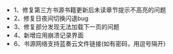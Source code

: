 * 1、修复第三方书源书籍更新后未读章节提示不高亮的问题
* 2、修复日夜间切换闪退bug
* 3、修复部分发现无法加载下一页的问题
* 4、新增应用崩溃记录界面
* 6、书源网络支持蓝奏云文件链接(如有密码，用逗号隔开)